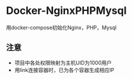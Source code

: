 # Docker-NginxPHPMysql
用docker-compose初始化Nginx，PHP，Mysql

## 注意
- 项目中各处权限映射为主机UID为1000用户
- 用link连接容器时，已为各个容器生成相应IP

